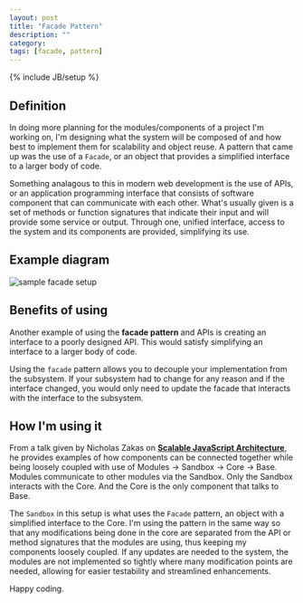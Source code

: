 ```yaml
---
layout: post
title: "Facade Pattern"
description: ""
category: 
tags: [facade, pattern]
---
```

{% include JB/setup %}

## Definition

In doing more planning for the modules/components of a project I'm working on, I'm designing what the system will be composed of and how best to implement them for scalability and object reuse. A pattern that came up was the use of a `Facade`, or an object that provides a simplified interface to a larger body of code. 

Something analagous to this in modern web development is the use of APIs, or an application programming interface that consists of software component that can communicate with each other. What's usually given is a set of methods or function signatures that indicate their input and will provide some service or output. Through one, unified interface, access to the system and its components are provided, simplifying its use.

## Example diagram

![sample facade setup](http://f.cl.ly/items/2n2V2y23120Y2x3b1t0J/Screen%20Shot%202013-03-23%20at%2012.13.14%20AM.png)

## Benefits of using

Another example of using the **facade pattern** and APIs is creating an interface to a poorly designed API. This would satisfy simplifying an interface to a larger body of code. 

Using the `facade` pattern allows you to decouple your implementation from the subsystem. If your subsystem had to change for any reason and if the interface changed, you would only need to update the facade that interacts with the interface to the subsystem.

## How I'm using it

From a talk given by Nicholas Zakas on [__Scalable JavaScript Architecture__](http://www.slideshare.net/nzakas/scalable-javascript-application-architecture), he provides examples of how components can be connected together while being loosely coupled with use of Modules -> Sandbox -> Core -> Base. Modules communicate to other modules via the Sandbox. Only the Sandbox interacts with the Core. And the Core is the only component that talks to Base. 

The `Sandbox` in this setup is what uses the `Facade` pattern, an object with a simplified interface to the Core. I'm using the pattern in the same way so that any modifications being done in the core are separated from the API or method signatures that the modules are using, thus keeping my components loosely coupled. If any updates are needed to the system, the modules are not implemented so tightly where many modification points are needed, allowing for easier testability and streamlined enhancements.

Happy coding.
